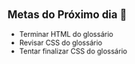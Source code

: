 ## Metas do Próximo dia :notebook:

- Terminar HTML do glossário
- Revisar CSS do glossário
- Tentar finalizar CSS do glossário

